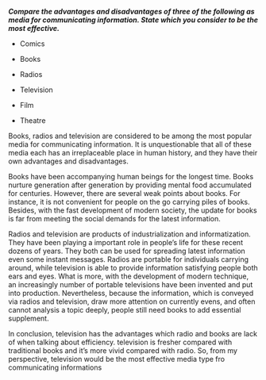 _**Compare the advantages and disadvantages of three of the following as media for communicating information. State which you consider to be the most effective.**_

* Comics

* Books

* Radios

* Television

* Film

* Theatre


Books, radios and television are considered to be among the most popular media for communicating information. It is unquestionable that all of these media each has an irreplaceable place in human history, and they have their own advantages and disadvantages.

Books have been accompanying human beings for the longest time. Books nurture generation after generation by providing mental food accumulated for centuries. However, there are several weak points about books. For instance, it is not convenient for people on the go carrying piles of books. Besides, with the fast development of modern society, the update for books is far from meeting the social demands for the latest information.

Radios and television are products of industrialization and informatization. They have been playing a important role in people’s life for these recent dozens of years. They both can be used for spreading latest information even some instant messages. Radios are portable for individuals carrying around, while television is able to provide information satisfying people both ears and eyes. What is more, with the development of modern technique, an increasingly number of portable televisions have been invented and put into production. Nevertheless, because the information, which is conveyed via radios and television, draw more attention on currently evens, and often cannot analysis a topic deeply, people still need books to add essential supplement.

In conclusion, television has the advantages which radio and books are lack of when talking about efficiency. television is fresher compared with traditional books and it’s more vivid compared with radio. So, from my perspective, television would be the most effective media type fro communicating informations

